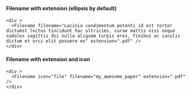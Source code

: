 #### Filename with extension (ellipsis by default)

```
<div >
  <Filename filename="Lacinia condimentum potenti id est tortor dictumst lectus tincidunt hac ultricies, curae mattis nisi neque sodales sagittis dui nulla aliquam turpis eros, finibus ac iaculis dictum et orci elit posuere ex" extension=".pdf" />
</div>
```

#### Filename with extension and icon

```
<div >
  <Filename icon="file" filename="my_awesome_paper" extension=".pdf" />
</div>
```
